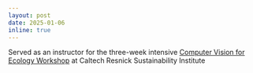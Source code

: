 ```yaml
---
layout: post
date: 2025-01-06
inline: true
---
```


 Served as an instructor for the three-week intensive [Computer Vision for Ecology Workshop](https://cv4ecology.caltech.edu/) at Caltech Resnick Sustainability Institute  
